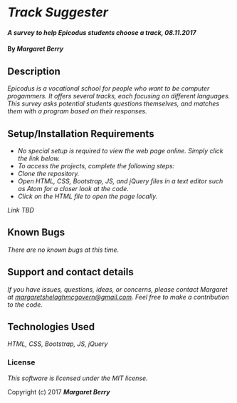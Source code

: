# _Track Suggester_

#### _A survey to help Epicodus students choose a track, 08.11.2017_

#### By _**Margaret Berry**_

## Description

_Epicodus is a vocational school for people who want to be computer progammers. It offers several tracks, each focusing on different languages. This survey asks potential students questions themselves, and matches them with a program based on their responses._

## Setup/Installation Requirements

* _No special setup is required to view the web page online. Simply click the link below._
* _To access the projects, complete the following steps:_
* _Clone the repository._
* _Open HTML, CSS, Bootstrap, JS, and jQuery files in a text editor such as Atom for a closer look at the code._
* _Click on the HTML file to open the page locally._

_Link TBD_

## Known Bugs

_There are no known bugs at this time._

## Support and contact details

_If you have issues, questions, ideas, or concerns, please contact Margaret at margaretshelaghmcgovern@gmail.com. Feel free to make a contribution to the code._

## Technologies Used

_HTML, CSS, Bootstrap, JS, jQuery_

### License

*This software is licensed under the MIT license.*

Copyright (c) 2017 **_Margaret Berry_**
